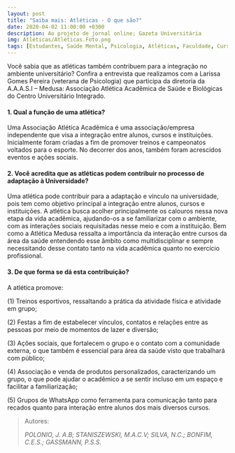 ```yaml
---
layout: post
title: "Saiba mais: Atléticas - O que são?"
date: 2020-04-02 11:00:00 +0300
description: Ao projeto de jornal online; Gazeta Universitária
img: Atléticas/Atléticas.Foto.png
tags: [Estudantes, Saúde Mental, Psicologia, Atléticas, Faculdade, Curso] 
---
```


Você sabia que as atléticas também contribuem para a integração no ambiente universitário? Confira a entrevista que realizamos com a Larissa Gomes Pereira (veterana de Psicologia) que participa da diretoria da A.A.A.S.I – Medusa: Associação Atlética Acadêmica de Saúde e Biológicas do Centro Universitário Integrado.

#### 1. Qual a função de uma atlética?

Uma Associação Atlética Acadêmica é uma associação/empresa independente que visa a integração entre alunos, cursos e instituições. Inicialmente foram criadas a fim de promover treinos e campeonatos voltados para o esporte. No decorrer dos anos, também foram acrescidos eventos e ações sociais.

#### 2. Você acredita que as atléticas podem contribuir no processo de adaptação à Universidade?

Uma atlética pode contribuir para a adaptação e vínculo na universidade, pois tem como objetivo principal a integração entre alunos, cursos e instituições. A atlética busca acolher principalmente os calouros nessa nova etapa da vida acadêmica, ajudando-os a se familiarizar com o ambiente, com as interações sociais requisitadas nesse meio e com a instituição. Bem como a Atlética Medusa ressalta a importância da interação entre cursos da área da saúde entendendo esse âmbito como multidisciplinar e sempre necessitando desse contato tanto na vida acadêmica quanto no exercício profissional.

#### 3. De que forma se dá esta contribuição?  

A atlética promove:

(1) Treinos esportivos, ressaltando a prática da atividade física e atividade em grupo; 

(2) Festas a fim de estabelecer vínculos, contatos e relações entre as pessoas por meio de momentos de lazer e diversão; 

(3) Ações sociais, que fortalecem o grupo e o contato com a comunidade externa, o que também é essencial para área da saúde visto que trabalhará com público;

(4) Associação e venda de produtos personalizados, caracterizando um grupo, o que pode ajudar o acadêmico a se sentir incluso em um espaço e facilitar a familiarização;

(5) Grupos de WhatsApp como ferramenta para comunicação tanto para recados quanto para interação entre alunos dos mais diversos cursos.

> Autores:
>
> <cite> POLONIO, J. A.B; STANISZEWSKI, M.A.C.V; SILVA, N.C.; BONFIM, C.E.S.; GASSMANN, P.S.S. </cite>
